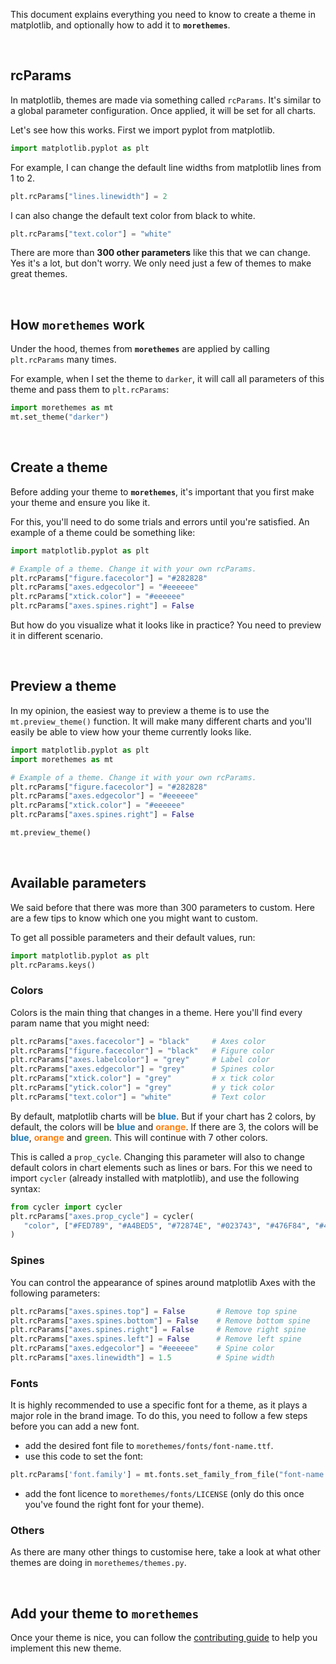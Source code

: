 This document explains everything you need to know to create a theme in matplotlib, and optionally how to add it to **`morethemes`**.

<br>

## rcParams

In matplotlib, themes are made via something called `rcParams`. It's similar to a global parameter configuration. Once applied, it will be set for all charts.

Let's see how this works. First we import pyplot from matplotlib.

```python
import matplotlib.pyplot as plt
```

For example, I can change the default line widths from matplotlib lines from 1 to 2.

```python
plt.rcParams["lines.linewidth"] = 2
```

I can also change the default text color from black to white.

```python
plt.rcParams["text.color"] = "white"
```

There are more than **300 other parameters** like this that we can change. Yes it's a lot, but don't worry. We only need just a few of themes to make great themes.

<br>

## How **`morethemes`** work

Under the hood, themes from **`morethemes`** are applied by calling `plt.rcParams` many times.

For example, when I set the theme to `darker`, it will call all parameters of this theme and pass them to `plt.rcParams`:

```python
import morethemes as mt
mt.set_theme("darker")
```

<br>

## Create a theme

Before adding your theme to **`morethemes`**, it's important that you first make your theme and ensure you like it.

For this, you'll need to do some trials and errors until you're satisfied. An example of a theme could be something like:

```python
import matplotlib.pyplot as plt

# Example of a theme. Change it with your own rcParams.
plt.rcParams["figure.facecolor"] = "#282828"
plt.rcParams["axes.edgecolor"] = "#eeeeee"
plt.rcParams["xtick.color"] = "#eeeeee"
plt.rcParams["axes.spines.right"] = False
```

But how do you visualize what it looks like in practice? You need to preview it in different scenario.

<br>

## Preview a theme

In my opinion, the easiest way to preview a theme is to use the `mt.preview_theme()` function. It will make many different charts and you'll easily be able to view how your theme currently looks like.

```python
import matplotlib.pyplot as plt
import morethemes as mt

# Example of a theme. Change it with your own rcParams.
plt.rcParams["figure.facecolor"] = "#282828"
plt.rcParams["axes.edgecolor"] = "#eeeeee"
plt.rcParams["xtick.color"] = "#eeeeee"
plt.rcParams["axes.spines.right"] = False

mt.preview_theme()
```

<br>

## Available parameters

We said before that there was more than 300 parameters to custom. Here are a few tips to know which one you might want to custom.

To get all possible parameters and their default values, run:

```python
import matplotlib.pyplot as plt
plt.rcParams.keys()
```

### Colors

Colors is the main thing that changes in a theme. Here you'll find every param name that you might need:

```python
plt.rcParams["axes.facecolor"] = "black"     # Axes color
plt.rcParams["figure.facecolor"] = "black"   # Figure color
plt.rcParams["axes.labelcolor"] = "grey"     # Label color
plt.rcParams["axes.edgecolor"] = "grey"      # Spines color
plt.rcParams["xtick.color"] = "grey"         # x tick color
plt.rcParams["ytick.color"] = "grey"         # y tick color
plt.rcParams["text.color"] = "white"         # Text color
```

By default, matplotlib charts will be <span style="color: #1f77b4;">**blue**</span>. But if your chart has 2 colors, by default, the colors will be <span style="color: #1f77b4;">**blue**</span> and <span style="color: #ff7f0e;">**orange**</span>. If there are 3, the colors will be <span style="color: #1f77b4;">**blue**</span>, <span style="color: #ff7f0e;">**orange**</span> and <span style="color: #2ca02c;">**green**</span>. This will continue with 7 other colors.

This is called a `prop_cycle`. Changing this parameter will also to change default colors in chart elements such as lines or bars. For this we need to import `cycler` (already installed with matplotlib), and use the following syntax:

```python
from cycler import cycler
plt.rcParams["axes.prop_cycle"] = cycler(
   "color", ["#FED789", "#A4BED5", "#72874E", "#023743", "#476F84", "#453947"]
)
```

### Spines

You can control the appearance of spines around matplotlib Axes with the following parameters:

```python
plt.rcParams["axes.spines.top"] = False       # Remove top spine
plt.rcParams["axes.spines.bottom"] = False    # Remove bottom spine
plt.rcParams["axes.spines.right"] = False     # Remove right spine
plt.rcParams["axes.spines.left"] = False      # Remove left spine
plt.rcParams["axes.edgecolor"] = "#eeeeee"    # Spine color
plt.rcParams["axes.linewidth"] = 1.5          # Spine width
```

### Fonts

It is highly recommended to use a specific font for a theme, as it plays a major role in the brand image. To do this, you need to follow a few steps before you can add a new font.

- add the desired font file to `morethemes/fonts/font-name.ttf`.
- use this code to set the font:

```python
plt.rcParams['font.family'] = mt.fonts.set_family_from_file("font-name.ttf")
```

- add the font licence to `morethemes/fonts/LICENSE` (only do this once you've found the right font for your theme).

### Others

As there are many other things to customise here, take a look at what other themes are doing in `morethemes/themes.py`.

<br>

## Add your theme to **`morethemes`**

Once your theme is nice, you can follow the [contributing guide](../contributing) to help you implement this new theme.

<br><br>
